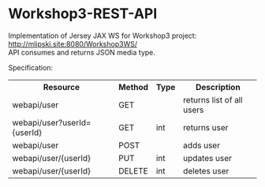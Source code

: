 # Workshop3-REST-API

Implementation of Jersey JAX WS for Workshop3 project: http://mlipski.site:8080/Workshop3WS/<br>
API consumes and returns JSON media type.

Specification:<BR>
<table>
<tr>
<th>Resource</th>
<th>Method</th>
<th>Type</th>
<th>Description</th>
</tr>
<tr>
<td>webapi/user</td>
<td>GET</td>
<td></td>
<td>returns list of all users</td>
</tr>
<tr>
<td>webapi/user?userId={userId}</td>
<td>GET</td>
<td>int</td>
<td>returns user</td>
</tr>
<tr>
<td>webapi/user</td>
<td>POST</td>
<td></td>
<td>adds user</td>
</tr>
<tr>
<td>webapi/user/{userId}</td>
<td>PUT</td>
<td>int</td>
<td>updates user</td>
</tr>
<tr>
<td>webapi/user/{userId}</td>
<td>DELETE</td>
<td>int</td>
<td>deletes user</td>
</tr>

